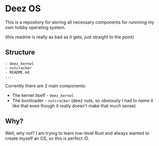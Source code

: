 # Deez OS

This is a repository for storing all necessary components for runnning my own hobby operating system.

(this readme is really as bad as it gets, just straight to the point)

## Structure

```
- deez_kernel
- nutcracker
- README.md
...
```

Currently there are 2 main components:
-   The kernel itself - `deez_kernel`
-   The bootloader - `nutcracker` (deez nuts, so obviously I had to name it like that even though it really doesn't make that much sense)

## Why?

Well, why not? I am trying to learn low-level Rust and always wanted to create myself an OS, so this is perfect :D.

